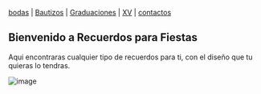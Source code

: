 [bodas](./bodas.md) | [Bautizos](./bautizos.md) | [Graduaciones](./graduaciones.md) | [XV](./xv.md) | [contactos](./contactos.md)

## Bienvenido a Recuerdos para Fiestas
Aqui encontraras cualquier tipo de recuerdos para ti, con el diseño que tu quieras lo tendras.

![image](https://user-images.githubusercontent.com/100456385/158888277-39d63dfc-9552-4bbc-9f2f-0fd28d22f0dc.png)
